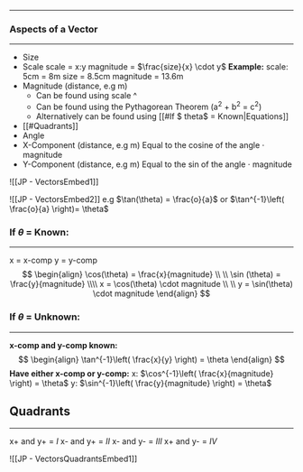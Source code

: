 ___
### Aspects of a Vector
---
- Size
- Scale
	scale = x:y
	magnitude = $\frac{size}{x} \cdot y$
	**Example:** 
		scale: 5cm = 8m
		size = 8.5cm
		magnitude = 13.6m
- Magnitude (distance, e.g m)
	- Can be found using scale ^
	- Can be found using the Pythagorean Theorem (a<sup>2</sup> + b<sup>2</sup> = c<sup>2</sup>)
	- Alternatively can be found using [[#If $ theta$ = Known|Equations]]
- [[#Quadrants]]
- Angle
- X-Component (distance, e.g m)
	Equal to the cosine of the angle $\cdot$ magnitude
- Y-Component (distance, e.g m)
	Equal to the sin of the angle $\cdot$ magnitude

![[JP - VectorsEmbed1]]

![[JP - VectorsEmbed2]]
e.g $\tan(\theta) = \frac{o}{a}$ or $\tan^{-1}\left( \frac{o}{a} \right)= \theta$

### If $\theta$ = Known:
---
x = x-comp
y = y-comp
$$
\begin{align}
\cos(\theta) = \frac{x}{magnitude} \\ \\
\sin (\theta) = \frac{y}{magnitude} \\\\
x = \cos(\theta) \cdot magnitude \\ \\
y = \sin(\theta) \cdot magnitude
\end{align}
$$

### If $\theta$ = Unknown:
---
**x-comp and y-comp known:**
$$
\begin{align}
\tan^{-1}\left( \frac{x}{y} \right) = \theta
\end{align}
$$
**Have either x-comp or y-comp:**
x:     $\cos^{-1}\left( \frac{x}{magnitude} \right) = \theta$
y:     $\sin^{-1}\left( \frac{y}{magnitude} \right) = \theta$
## Quadrants
---
x+ and y+ = $I$
x- and y+ = $II$
x- and y- = $III$
x+ and y- = $IV$

![[JP - VectorsQuadrantsEmbed1]]
